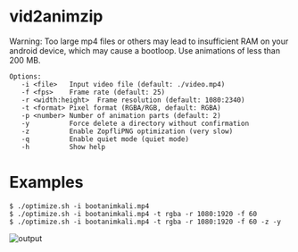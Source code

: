 # vid2animzip
Warning: Too large mp4 files or others may lead to insufficient RAM on your android device, which may cause a bootloop. Use animations of less than 200 MB.
```
Options:
   -i <file>   Input video file (default: ./video.mp4)
   -f <fps>    Frame rate (default: 25)
   -r <width:height>  Frame resolution (default: 1080:2340)
   -t <format> Pixel format (RGBA/RGB, default: RGBA)
   -p <number> Number of animation parts (default: 2)
   -y          Force delete a directory without confirmation
   -z          Enable ZopfliPNG optimization (very slow)
   -q          Enable quiet mode (quiet mode)
   -h          Show help
```
# Examples
```
$ ./optimize.sh -i bootanimkali.mp4
$ ./optimize.sh -i bootanimkali.mp4 -t rgba -r 1080:1920 -f 60
$ ./optimize.sh -i bootanimkali.mp4 -t rgba -r 1080:1920 -f 60 -z -y
```
   ![output](https://github.com/user-attachments/assets/067dc3c7-1fd3-4cb1-8479-327eb399332c)
